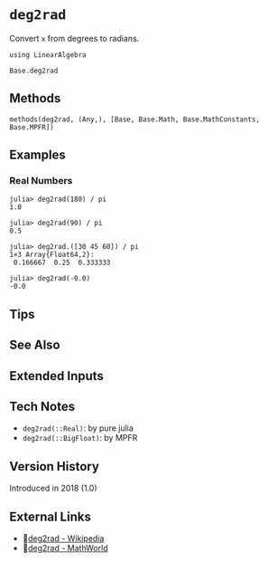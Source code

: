 # `deg2rad`

Convert `x` from degrees to radians.

```@setup repl_only
using LinearAlgebra
```
```@docs
Base.deg2rad
```


## Methods

```@repl
methods(deg2rad, (Any,), [Base, Base.Math, Base.MathConstants, Base.MPFR])
```


## Examples

### Real Numbers
```jldoctest
julia> deg2rad(180) / pi
1.0

julia> deg2rad(90) / pi
0.5

julia> deg2rad.([30 45 60]) / pi
1×3 Array{Float64,2}:
 0.166667  0.25  0.333333

julia> deg2rad(-0.0)
-0.0
```


## Tips


## See Also


## Extended Inputs


## Tech Notes

- `deg2rad(::Real)`: by pure julia
- `deg2rad(::BigFloat)`: by MPFR


## Version History

Introduced in 2018 (1.0)


## External Links
- 🔗[deg2rad - Wikipedia](https://en.wikipedia.org/wiki/ )
- 🔗[deg2rad - MathWorld](https://mathworld.wolfram.com/ )

